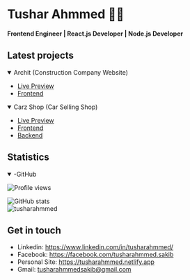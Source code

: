 # Tushar Ahmmed 👨‍💻

 __Frontend Engineer | React.js Developer | Node.js Developer__


## Latest projects

<details open>

<summary> Archit (Construction Company Website)</summary>

- [Live Preview](https://architbuilders.netlify.app/)  
- [Frontend](https://github.com/tusharahmmed/archit-frontend)

</details>

<details open>

<summary> Carz Shop (Car Selling Shop)</summary>

- [Live Preview](https://carz-shop.web.app/) 
- [Frontend](https://github.com/tusharahmmed/carz-frontend)
- [Backend](https://github.com/tusharahmmed/carz-server)

</details>

## Statistics
<details open>

<summary>-GitHub</summary>

![Profile views](https://gpvc.arturio.dev/tusharahmmed) 

![GitHub stats](https://github-readme-stats.vercel.app/api?username=tusharahmmed&show_icons=true&bg_color=45,E86445,904E95&title_color=fff&icon_color=fff&text_color=fff)  
<img src="https://github-readme-streak-stats.herokuapp.com/?user=tusharahmmed&theme=algolia" alt="tusharahmmed"  />

</details>

## Get in touch

- Linkedin: https://www.linkedin.com/in/tusharahmmed/
- Facebook: https://facebook.com/tusharahmmed.sakib
- Personal Site: https://tusharahmmed.netlify.app
- Gmail: [tusharahmmedsakib@gmail.com](mailto:tusharahmmedsakib@gmail.com)
